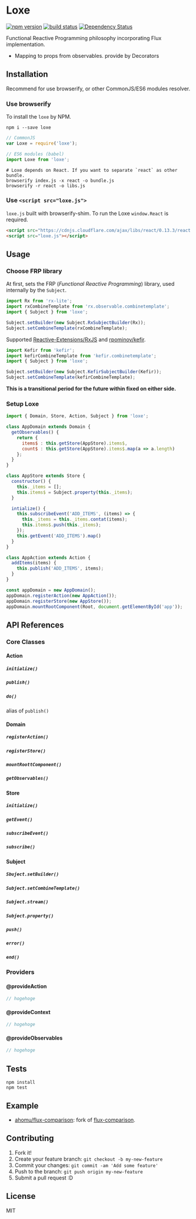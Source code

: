 # Loxe

[![npm version][npm-image]][npm-url] [![build status][circle-image]][circle-url] [![Dependency Status][deps-image]][deps-url]

Functional Reactive Programming philosophy incorporating Flux implementation.

- Mapping to props from observables. provide by Decorators

## Installation

Recommend for use browserify, or other CommonJS/ES6 modules resolver.

### Use browserify

To install the `loxe` by NPM.

```shell
npm i --save loxe
```

```javascript
// CommonJS
var Loxe = require('loxe');

// ES6 modules (babel)
import Loxe from 'loxe';
```

```shell
# Loxe depends on React. If you want to separate `react` as other bundle.
browserify index.js -x react -o bundle.js
browserify -r react -o libs.js
```

### Use `<script src="loxe.js">`

`loxe.js` built with browserify-shim. To run the Loxe `window.React` is required.

```html
<script src="https://cdnjs.cloudflare.com/ajax/libs/react/0.13.3/react.js"></script>
<script src="loxe.js"></script>
```

## Usage

### Choose FRP library

At first, sets the FRP (_Functional Reactive Programming_) library, used internally by the `Subject`.

```javascript
import Rx from 'rx-lite';
import rxCombineTemplate from 'rx.observable.combinetemplate';
import { Subject } from 'loxe';

Subject.setBuilder(new Subject.RxSubjectBuilder(Rx));
Subject.setCombineTemplate(rxCombineTemplate);
```

Supported [Reactive-Extensions/RxJS](https://github.com/Reactive-Extensions/RxJS) and [rpominov/kefir](https://github.com/rpominov/kefir).

```javascript
import Kefir from 'kefir';
import kefirCombineTemplate from 'kefir.combinetemplate';
import { Subject } from 'loxe';

Subject.setBuilder(new Subject.KefirSubjectBuilder(Kefir));
Subject.setCombineTemplate(kefirCombineTemplate);
```

**This is a transitional period for the future within fixed on either side.**

### Setup Loxe

```javascript
import { Domain, Store, Action, Subject } from 'loxe';

class AppDomain extends Domain {
  getObservables() {
    return {
      items$ : this.getStore(AppStore).items$,
      count$ : this.getStore(AppStore).items$.map(a => a.length)
    };
  }
}

class AppStore extends Store {
  constructor() {
    this._items = [];
    this.items$ = Subject.property(this._items);
  }

  intialize() {
    this.subscribeEvent('ADD_ITEMS', (items) => {
      this._items = this._items.contat(items);
      this.items$.push(this._items);
    });
    this.getEvent('ADD_ITEMS').map()
  }
}

class AppAction extends Action {
  addItems(items) {
    this.publish('ADD_ITEMS', items);
  }
}

const appDomain = new AppDomain();
appDomain.registerAction(new AppAction());
appDomain.registerStore(new AppStore());
appDomain.mountRootComponent(Root, document.getElementById('app'));
```

## API References

### Core Classes

#### Action

##### `initialize()`

##### `publish()`

##### `do()`

alias of `publish()`

#### Domain

##### `registerAction()`

##### `registerStore()`

##### `mountRoottComponent()`

##### `getObservables()`

#### Store

##### `initialize()`

##### `getEvent()`

##### `subscribeEvent()`

##### `subscribe()`

#### Subject

##### `Sbuject.setBuilder()`

##### `Subject.setCombineTemplate()`

##### `Subject.stream()`

##### `Subject.property()`

##### `push()`

##### `error()`

##### `end()`

### Providers

#### @provideAction

```javascript
// hogehoge
```

#### @provideContext

```javascript
// hogehoge
```

#### @provideObservables

```javascript
// hogehoge
```

## Tests

```
npm install
npm test
```

## Example

- [ahomu/flux-comparison](https://github.com/ahomu/flux-comparison/tree/master/loxe): fork of [flux-comparison](https://github.com/voronianski/flux-comparison).

## Contributing

1. Fork it!
2. Create your feature branch: `git checkout -b my-new-feature`
3. Commit your changes: `git commit -am 'Add some feature'`
4. Push to the branch: `git push origin my-new-feature`
5. Submit a pull request :D

## License

MIT

[npm-image]: https://img.shields.io/npm/v/loxe.svg
[npm-url]: https://npmjs.org/package/loxe
[circle-image]: https://circleci.com/gh/ahomu/Loxe.svg?style=shield&circle-token=a3b5fc6b1535871b1a7371cc7cbac69abd8f3f93
[circle-url]: https://circleci.com/gh/ahomu/Loxe
[deps-image]: https://david-dm.org/ahomu/Loxe.svg
[deps-url]: https://david-dm.org/ahomu/Loxe
